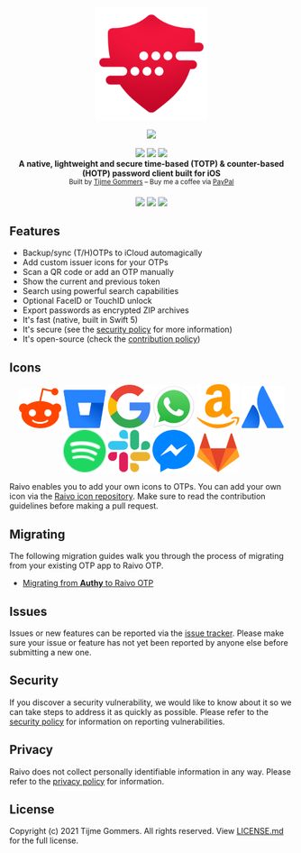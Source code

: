<p align="center">
    <img src="https://raw.githubusercontent.com/raivo-otp/ios-application/master/Assets/app-icon.png" width="200"/>
</p>
<p align="center">
    <a href="https://apps.apple.com/us/app/raivo-otp/id1459042137#?platform=iphone">
        <img src="https://linkmaker.itunes.apple.com/en-us/badge-lrg.svg?releaseDate=2019-08-01&kind=iossoftware&bubble=ios_apps" width="180"/>
    </a>
</p>
<p align="center">
    <a href="https://github.com/raivo-otp/ios-application/blob/master/LICENSE.md"><img src="https://raw.finnwea.com/shield/?firstText=Source&secondText=Licensed" /></a>
    <a href="https://apps.apple.com/us/app/raivo-otp/id1459042137#?platform=iphone"><img src="https://raw.finnwea.com/vector-shields-v1/?firstText=Platform&secondText=iOS%20%26%20iPadOS%20(13%20or%20higher)" /></a>
    <a href="https://github.com/raivo-otp/ios-application/releases"><img src="https://raw.finnwea.com/vector-shields-v1/?typeKey=SemverVersion&typeValue1=raivo-otp&typeValue2=ios-application&typeValue4=Release&cache=4"></a>
    <br/>
    <b>A native, lightweight and secure time-based (TOTP) & counter-based (HOTP) password client built for iOS</b>
    <br/>
    <sup>Built by <a href="https://www.linkedin.com/in/tijme/">Tijme Gommers</a> – Buy me a coffee via <a href="https://www.paypal.me/tijmegommers">PayPal</a></sup>
    <br/>
</p>

<p align="center">
    <img src="https://github.com/raivo-otp/ios-application/raw/master/.github/preview_left.png?cache=5" width="265">
    <img src="https://github.com/raivo-otp/ios-application/raw/master/.github/preview_middle.png?cache=5" width="265">
    <img src="https://github.com/raivo-otp/ios-application/raw/master/.github/preview_right.png?cache=5" width="265">
</p>

## Features

* Backup/sync (T/H)OTPs to iCloud automagically
* Add custom issuer icons for your OTPs
* Scan a QR code or add an OTP manually
* Show the current and previous token
* Search using powerful search capabilities
* Optional FaceID or TouchID unlock
* Export passwords as encrypted ZIP archives
* It's fast (native, built in Swift 5)
* It's secure (see the [security policy](https://github.com/raivo-otp/ios-application/blob/master/SECURITY.md) for more information)
* It's open-source (check the [contribution policy](https://github.com/raivo-otp/ios-application/blob/master/CONTRIBUTING.md))

## Icons

<p align="center">
    <img src="https://raw.githubusercontent.com/raivo-otp/issuer-icons/master/vectors/reddit.com/reddit.svg?sanitize=true" width="75" />
    <img src="https://raw.githubusercontent.com/raivo-otp/issuer-icons/master/vectors/bitbucket.com/bitbucket.svg?sanitize=true" width="75" />
    <img src="https://raw.githubusercontent.com/raivo-otp/issuer-icons/master/vectors/google.com/google.svg?sanitize=true" width="75" /> 
    <img src="https://raw.githubusercontent.com/raivo-otp/issuer-icons/master/vectors/whatsapp.com/whatsapp.svg?sanitize=true" width="75" />
    <img src="https://raw.githubusercontent.com/raivo-otp/issuer-icons/master/vectors/amazon.com/amazon.svg?sanitize=true" width="75" /> 
    <img src="https://raw.githubusercontent.com/raivo-otp/issuer-icons/master/vectors/atlassian.com/atlassian.svg?sanitize=true" width="75" />
    <img src="https://raw.githubusercontent.com/raivo-otp/issuer-icons/master/vectors/spotify.com/spotify.svg?sanitize=true" width="75" />
    <img src="https://raw.githubusercontent.com/raivo-otp/issuer-icons/master/vectors/slack.com/slack.svg?sanitize=true" width="75" />
    <img src="https://raw.githubusercontent.com/raivo-otp/issuer-icons/master/vectors/facebook.com/facebook-messenger.svg?sanitize=true" width="75" />
    <img src="https://raw.githubusercontent.com/raivo-otp/issuer-icons/master/vectors/gitlab.com/gitlab.svg?sanitize=true" width="75" />
</p>


Raivo enables you to add your own icons to OTPs. You can add your own icon via the [Raivo icon repository](https://github.com/raivo-otp/issuer-icons). Make sure to read the contribution guidelines before making a pull request.

## Migrating

The following migration guides walk you through the process of migrating from your existing OTP app to Raivo OTP.

* [Migrating from **Authy** to Raivo OTP](https://tij.me/blog/migrating-your-one-time-passwords-from-authy-to-raivo-otp/)

## Issues

Issues or new features can be reported via the [issue tracker](https://github.com/raivo-otp/ios-application/issues). Please make sure your issue or feature has not yet been reported by anyone else before submitting a new one.

## Security

If you discover a security vulnerability, we would like to know about it so we can take steps to address it as quickly as possible. Please refer to the [security policy](https://github.com/raivo-otp/ios-application/blob/master/SECURITY.md) for information on reporting vulnerabilities.

## Privacy

Raivo does not collect personally identifiable information in any way. Please refer to the [privacy policy](https://github.com/raivo-otp/ios-application/blob/master/PRIVACY.md) for information.

## License

Copyright (c) 2021 Tijme Gommers. All rights reserved. View [LICENSE.md](https://github.com/raivo-otp/ios-application/blob/master/LICENSE.md) for the full license.
